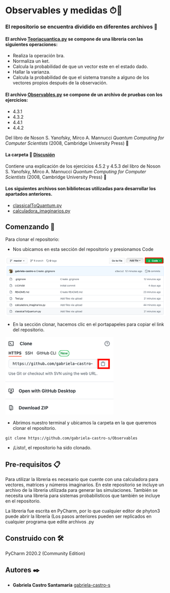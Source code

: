 # Observables y medidas ⏱📐

### El repositorio se encuentra dividido en diferentes archivos 💾

#### El archivo [Teoriacuantica.py](https://github.com/gabriela-castro-s/Observables/blob/main/Teoriacuantica.py) se compone de una libreria con las siguientes operaciones:

- Realiza la operación bra.
- Normaliza un ket.
- Calcula la probabilidad de que un vector este en el estado dado.
- Hallar la varianza.
- Calcula la probabilidad de que el sistema transite a alguno de los vectores propios después de la observación.

#### El archivo [Observables.py](https://github.com/gabriela-castro-s/Observables/blob/main/Observables.py) se compone de un archivo de pruebas con los ejercicios:

- 4.3.1
- 4.3.2
- 4.4.1
- 4.4.2

Del libro de Noson S. Yanofsky, Mirco A. Mannucci _Quantum Computing for Computer Scientists_ (2008, Cambridge University Press) 📖

#### La carpeta 📂 [Discusión](https://github.com/gabriela-castro-s/Observables/tree/main/Discusion)

Contiene una explicación de los ejercicios 4.5.2 y 4.5.3 del libro de Noson S. Yanofsky, Mirco A. Mannucci _Quantum Computing for Computer Scientists_ (2008, Cambridge University Press) 📖

#### Los siguientes archivos son bibliotecas utilizadas para desarrollar los apartados anteriores.

- [classicalToQuantum.py](https://github.com/gabriela-castro-s/Observables/blob/main/classicalToQuantum.py)
- [calculadora_imaginarios.py](https://github.com/gabriela-castro-s/Observables/blob/main/calculadora_imaginarios.py)

## Comenzando 🚀

Para clonar el repositorio:

- Nos ubicamos en esta sección del repositorio y presionamos Code

![alt text](https://github.com/gabriela-castro-s/img/blob/master/cnyt1.png?raw=true)

- En la sección clonar, hacemos clic en el portapapeles para copiar el link del repositorio.

![alt text](https://github.com/gabriela-castro-s/img/blob/master/cnyt2.png?raw=true)

- Abrimos nuestro terminal y ubicamos la carpeta en la que queremos clonar el repositorio. 

```
git clone https://github.com/gabriela-castro-s/Observables
```

- ¡Listo!, el repositorio ha sido clonado.

## Pre-requisitos 📋

Para utilizar la libreria es necesario que cuente con una calculadora para vectores, matrices y números imaginarios. En este repositorio se incluye un 
archivo de la libreria utilizada para generar las simulaciones. También se necesita una libreria para sistemas probabilisticos que también se incluye en el repositorio.

La libreria fue escrita en PyCharm, por lo que cualquier editor de phyton3 puede abrir la librería (Los pasos anteriores pueden ser replicados 
en cualquier programa que edite archivos .py

## Construido con 🛠️

PyCharm 2020.2 (Community Edition)

## Autores ✒️

* **Gabriela Castro Santamaría** [gabriela-castro-s](https://github.com/gabriela-castro-s) 
